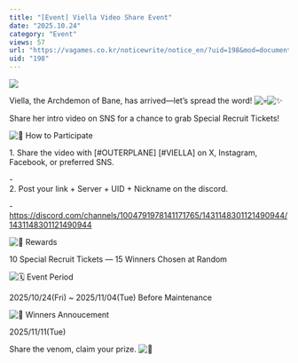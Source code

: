 ```yaml
---
title: "[Event] Viella Video Share Event"
date: "2025.10.24"
category: "Event"
views: 57
url: "https://vagames.co.kr/noticewrite/notice_en/?uid=198&mod=document"
uid: "198"
---
```


![](/images/news/live/en/198-37eb1303.png)  

  

  

  

Viella, the Archdemon of Bane, has arrived—let’s spread the word! ![💀](/images/news/live/en/198-3dcd7131.svg)![✨](/images/news/live/en/199-9d3be226.svg)

Share her intro video on SNS for a chance to grab Special Recruit Tickets!

  

![📌](/images/news/live/en/200-86a26cd6.svg) How to Participate

1\. Share the video with \[#OUTERPLANE\] \[#VIELLA\] on X, Instagram, Facebook, or preferred SNS.

\-   
2\. Post your link + Server + UID + Nickname on the discord.

\- https://discord.com/channels/1004791978141171765/1431148301121490944/1431148301121490944

  

![🎁](/images/news/live/en/200-00ebbf59.svg) Rewards

10 Special Recruit Tickets — 15 Winners Chosen at Random

  

![🗓](/images/news/live/en/200-4b75bfd9.svg) Event Period

2025/10/24(Fri) ~ 2025/11/04(Tue) Before Maintenance

  

![📢](/images/news/live/en/200-4d91df69.svg) Winners Annoucement

2025/11/11(Tue)

  

Share the venom, claim your prize. ![🐍](/images/news/live/en/198-392700fd.svg)
